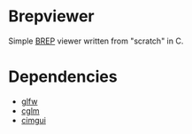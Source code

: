 
# Brepviewer
Simple [BREP](https://dev.opencascade.org/doc/overview/html/specification__brep_format.html) viewer written from "scratch" in C.

# Dependencies
- [glfw](https://github.com/glfw/glfw)
- [cglm](https://github.com/recp/cglm)
- [cimgui](https://github.com/cimgui/cimgui)
